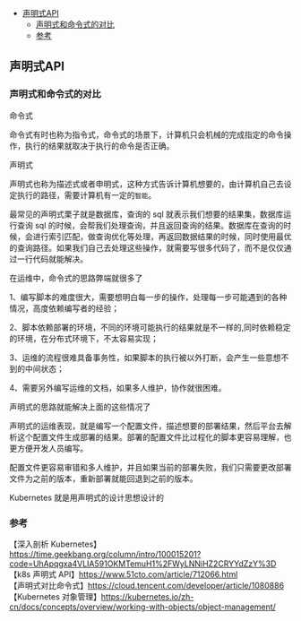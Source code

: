 <!-- START doctoc generated TOC please keep comment here to allow auto update -->
<!-- DON'T EDIT THIS SECTION, INSTEAD RE-RUN doctoc TO UPDATE -->

- [声明式API](#%E5%A3%B0%E6%98%8E%E5%BC%8Fapi)
  - [声明式和命令式的对比](#%E5%A3%B0%E6%98%8E%E5%BC%8F%E5%92%8C%E5%91%BD%E4%BB%A4%E5%BC%8F%E7%9A%84%E5%AF%B9%E6%AF%94)
  - [参考](#%E5%8F%82%E8%80%83)

<!-- END doctoc generated TOC please keep comment here to allow auto update -->

## 声明式API

### 声明式和命令式的对比

命令式  

命令式有时也称为指令式，命令式的场景下，计算机只会机械的完成指定的命令操作，执行的结果就取决于执行的命令是否正确。    

声明式  

声明式也称为描述式或者申明式，这种方式告诉计算机想要的，由计算机自己去设定执行的路径，需要计算机有一定的`智能`。    

最常见的声明式栗子就是数据库，查询的 sql 就表示我们想要的结果集，数据库运行查询 sql 的时候，会帮我们处理查询，并且返回查询的结果。数据库在查询的时候，会进行索引匹配，做查询优化等处理，再返回数据结果的时候，同时使用最优的查询路径。如果我们自己去处理这些操作，就需要写很多代码了，而不是仅仅通过一行代码就能解决。    

在运维中，命令式的思路弊端就很多了  

1、编写脚本的难度很大，需要想明白每一步的操作，处理每一步可能遇到的各种情况，高度依赖编写者的经验；  

2、脚本依赖部署的环境，不同的环境可能执行的结果就是不一样的,同时依赖稳定的环境，在分布式环境下，不太容易实现；     

3、运维的流程很难具备事务性，如果脚本的执行被以外打断，会产生一些意想不到的中间状态；  

4、需要另外编写运维的文档，如果多人维护，协作就很困难。   

声明式的思路就能解决上面的这些情况了  

声明式的运维表现，就是编写一个配置文件，描述想要的部署结果，然后平台去解析这个配置文件生成部署的结果。部署的配置文件比过程化的脚本更容易理解，也更方便开发人员编写。   

配置文件更容易审错和多人维护，并且如果当前的部署失败，我们只需要更改部署文件为之前的版本，重新部署就能回退到之前的版本。   

Kubernetes 就是用声明式的设计思想设计的  


### 参考

【深入剖析 Kubernetes】https://time.geekbang.org/column/intro/100015201?code=UhApqgxa4VLIA591OKMTemuH1%2FWyLNNiHZ2CRYYdZzY%3D  
【k8s 声明式 API】https://www.51cto.com/article/712066.html     
【声明式对比命令式】https://cloud.tencent.com/developer/article/1080886  
【Kubernetes 对象管理】https://kubernetes.io/zh-cn/docs/concepts/overview/working-with-objects/object-management/  





